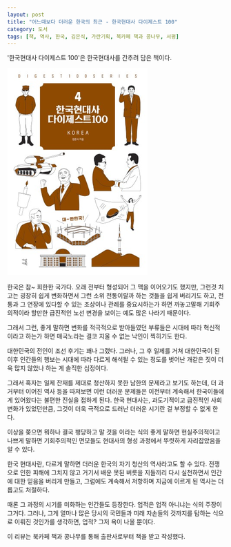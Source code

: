 ```yaml
---
layout: post
title: "어느때보다 더러운 한국의 최근 - 한국현대사 다이제스트 100"
category: 도서
tags: [책, 역사, 한국, 김은식, 가란기획, 북카페 책과 콩나무, 서평]
---
```


'한국현대사 다이제스트 100'은
한국현대사를 간추려 담은 책이다.

![표지](/images/korean-modern-history-digest-100-book-h480.jpg)

한국은 참~ 희한한 국가다.
오래 전부터 형성되어 그 맥을 이어오기도 했지만,
그런것 치고는 굉장히 쉽게 변화하면서
그런 소위 전통이랄까 하는 것들을 쉽게 버리기도 하고,
전통과 그 연장에 있다할 수 있는 조상이나 관례를 중요시하는가 하면
까놓고말해 기회주의적이라 할만한 급진적인 노선 변경을 보이는 예도 많은 나라기 때문이다.

그래서 그런, 좋게 말하면 변화를 적극적으로 받아들였던 부류들은
시대에 따라 혁신적이라고 하는가 하면
매국노라는 결코 지울 수 없는 낙인이 찍히기도 한다.

대한민국의 전인이 조선 후기는 꽤나 그랬다.
그러나, 그 후 일제를 거쳐 대한민국이 된 이후 인간들의 행보는
시대에 따라 다르게 해석될 수 있는 정도를 벗어난
개같은 짓이 더욱 많지 않았나 하는 게 솔직한 심정이다.

그래서 혹자는 일제 잔재를 제대로 청산하지 못한 남한의 문제라고 보기도 하는데,
더 과거부터 이어진 역사 등을 따져보면
이런 더러운 문제들은 이전부터 계속해서 한국이들에게 있어왔다는 불편한 진실을 접하게 된다.
한국 현대사는, 과도기적이고 급진적인 사회 변화가 있었던만큼, 그것이 더욱 극적으로 드러난 더러운 시기란 걸 부정할 수 없게 한다.

이상을 쫒으면 뭐하나 결국 팽당하고 말 것을 이라는 식의
좋게 말하면 현실주의적이고 나쁘게 말하면 기회주의적인 면모들도
현대사의 형성 과정에서 뚜렷하게 자리잡았음을 알 수 있다.

한국 현대사란, 다르게 말하면 더러운 한국의 자기 청산의 역사라고도 할 수 있다.
전쟁으로 인한 피해에 그치지 않고
거기서 배운 못된 버릇을 지들끼리 다시 실천하면서 인간에 대한 믿음을 버리게 만들고,
그럼에도 계속해서 저항하며 지금에 이르게 된 역사는
더롭고도 처절하다.

때론 그 과정의 시기를 미화하는 인간들도 등장한다.
업적은 업적 아니냐는 식의 주장이 그거다.
그러나, 그게 얼마나 많은 당시의 국민들과 미래 자손들의 것까지를 탐하는 식으로 이뤄진 것인가를 생각하면,
업적? 그저 욕이 나올 뿐이다.



<div class="im im-info">
이 리뷰는 북카페 책과 콩나무를 통해 출판사로부터 책을 받고 작성했다.
</div>
